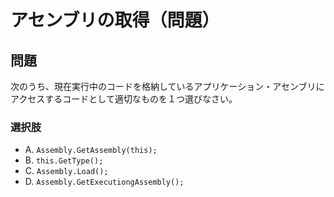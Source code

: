 # アセンブリの取得（問題）

## 問題

次のうち、現在実行中のコードを格納しているアプリケーション・アセンブリにアクセスするコードとして適切なものを１つ選びなさい。

### 選択肢

* A. `Assembly.GetAssembly(this);`
* B. `this.GetType();`
* C. `Assembly.Load();`
* D. `Assembly.GetExecutiongAssembly();`